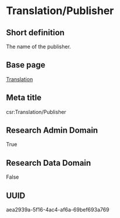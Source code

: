 # Translation/Publisher
## Short definition
The name of the publisher.
## Base page
[Translation](https://github.com/EuroCRIS/CASRAI-Dictionairies/blob/main/Objects/Translation.md)
## Meta title
csr:Translation/Publisher
## Research Admin Domain
True
## Research Data Domain
False
## UUID
aea2939a-5f16-4ac4-af6a-69bef693a769
